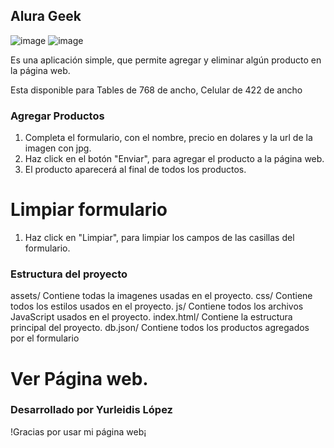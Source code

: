 ## Alura Geek ##

![image](https://github.com/YurleidisLF/Alura-Geek/assets/158238015/9496ea0b-f21e-4e19-975b-5175c35719f6)
![image](https://github.com/YurleidisLF/Alura-Geek/assets/158238015/47cf79de-6645-42ef-a002-7b24be449692)



Es una aplicación simple, que permite agregar y eliminar algún producto en la página web.

Esta disponible para Tables de 768 de ancho, Celular de 422 de ancho

### Agregar Productos ###

1. Completa el formulario, con el nombre, precio en dolares y la url de la imagen con jpg.
2. Haz click en el botón "Enviar", para agregar el producto a la página web.
3. El producto aparecerá al final de todos los productos.

# Limpiar formulario 

1. Haz click en "Limpiar", para limpiar los campos de las casillas del formulario.

### Estructura del proyecto ###

 assets/ Contiene todas la imagenes usadas en el proyecto.
 css/ Contiene todos los estilos usados en el proyecto.
 js/ Contiene todos los archivos JavaScript usados en el proyecto.
 index.html/ Contiene la estructura principal del proyecto.
 db.json/ Contiene todos los productos agregados por el formulario

# Ver Página web.


### Desarrollado por Yurleidis López ###

!Gracias por usar mi página web¡ 

